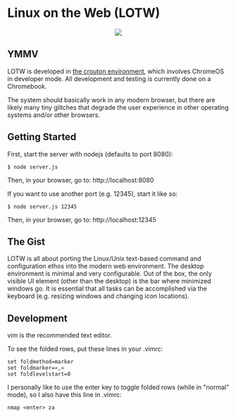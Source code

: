 # Linux on the Web (LOTW)

<p align="center">
  <img src="https://github.com/linuxontheweb/os/blob/main/img/screenshot.png">
</p>


## YMMV

LOTW is developed in [the crouton environment](https://github.com/dnschneid/crouton),
which involves ChromeOS in developer mode.  All development and testing is currently done
on a Chromebook.

The system should basically work in any modern browser, but there are likely
many tiny glitches that degrade the user experience in other operating systems
and/or other browsers.

## Getting Started

First, start the server with nodejs (defaults to port 8080):

`$ node server.js`

Then, in your browser, go to: http://localhost:8080


If you want to use another port (e.g. 12345), start it like so:

`$ node server.js 12345`

Then, in your browser, go to: http://localhost:12345

## The Gist

LOTW is all about porting the Linux/Unix text-based command and configuration ethos into the
modern web environment. The desktop environment is minimal and very
configurable.  Out of the box, the only visible UI element (other than the
desktop) is the bar where minimized windows go.  It is essential that all tasks
can be accomplished via the keyboard (e.g.  resizing windows and changing icon
locations).

## Development

vim is the recommended text editor.

To see the folded rows, put these lines in your .vimrc:

	set foldmethod=marker
	set foldmarker=«,»
	set foldlevelstart=0

I personally like to use the enter key to toggle folded rows (while in "normal" mode), so
I also have this line in .vimrc:

	nmap <enter> za



